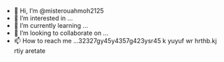- 👋 Hi, I’m @misterouahmoh2125
- 👀 I’m interested in ...
- 🌱 I’m currently learning ...
- 💞️ I’m looking to collaborate on ...
- 📫 How to reach me ...32327gy45y4357g423ysr45 k yuyuf
wr hrthb.kj rtiy aretate
<!---tsu rt
misterouahmoh2125/misterouahmoh2125 is a ✨ special ✨ repository because its `README.md` (this file) appears on your GitHub profile.
You can click the Preview link to take a look at your changes.
--->
